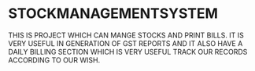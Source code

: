 # STOCKMANAGEMENTSYSTEM
THIS IS PROJECT WHICH CAN MANGE STOCKS AND PRINT BILLS. IT IS VERY USEFUL IN GENERATION OF GST REPORTS AND IT ALSO HAVE A DAILY BILLING SECTION WHICH IS VERY USEFUL TRACK OUR RECORDS ACCORDING TO OUR WISH.
